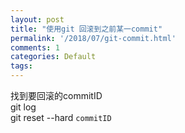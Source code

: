 ```yaml
---
layout: post
title: "使用git 回滚到之前某一commit"
permalink: '/2018/07/git-commit.html'
comments: 1
categories: Default
tags: 
---
```

  
找到要回滚的commitID   
git log  
git reset --hard <code class="language-git hljs glsl has-numbering">commitID</code>